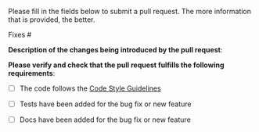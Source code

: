 Please fill in the fields below to submit a pull request.  The more information
that is provided, the better.

Fixes #<ISSUE NUMBER>

**Description of the changes being introduced by the pull request**:

**Please verify and check that the pull request fulfills the following
requirements**:

- [ ] The code follows the [Code Style Guidelines](https://github.com/secure-systems-lab/code-style-guidelines#code-style-guidelines)
- [ ] Tests have been added for the bug fix or new feature
- [ ] Docs have been added for the bug fix or new feature


